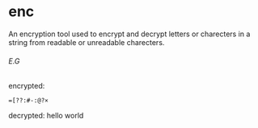 # enc
An encryption tool used to encrypt and decrypt letters or charecters in a string from readable or unreadable charecters.

###### E.G
encrypted:
```
=[??:#-:@?×
```
decrypted: hello world

